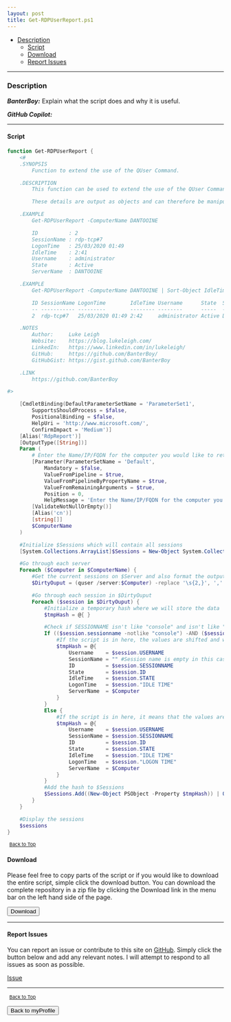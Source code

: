 ```yaml
---
layout: post
title: Get-RDPUserReport.ps1
---
```


- [Description](#description)
  - [Script](#script)
  - [Download](#download)
  - [Report Issues](#report-issues)

---

### Description

**_BanterBoy:_** Explain what the script does and why it is useful.

**_GitHub Copilot:_**

---

#### Script

```powershell
function Get-RDPUserReport {
	<#
    .SYNOPSIS
        Function to extend the use of the QUser Command.

    .DESCRIPTION
		This function can be used to extend the use of the QUser Command in order to levy some addition automation. This command will query the Server/s specified and output the session details ( ID, SessionName,LogonTime, IdleTime, Username, State, ServerName).

		These details are output as objects and can therefore be manipulated to use with additional commands.

    .EXAMPLE
		Get-RDPUserReport -ComputerName DANTOOINE

		ID          : 2
		SessionName : rdp-tcp#7
		LogonTime   : 25/03/2020 01:49
		IdleTime    : 2:41
		Username    : administrator
		State       : Active
		ServerName  : DANTOOINE

    .EXAMPLE
        Get-RDPUserReport -ComputerName DANTOOINE | Sort-Object IdleTime | Format-Table -AutoSize

		ID SessionName LogonTime        IdleTime Username      State  ServerName
		-- ----------- ---------        -------- --------      -----  ----------
		2  rdp-tcp#7   25/03/2020 01:49 2:42     administrator Active DANTOOINE

	.NOTES
		Author:     Luke Leigh
		Website:    https://blog.lukeleigh.com/
		LinkedIn:   https://www.linkedin.com/in/lukeleigh/
		GitHub:     https://github.com/BanterBoy/
		GitHubGist: https://gist.github.com/BanterBoy

	.LINK
		https://github.com/BanterBoy

#>

	[CmdletBinding(DefaultParameterSetName = 'ParameterSet1',
		SupportsShouldProcess = $false,
		PositionalBinding = $false,
		HelpUri = 'http://www.microsoft.com/',
		ConfirmImpact = 'Medium')]
	[Alias('RdpReport')]
	[OutputType([String])]
	Param (
        # Enter the Name/IP/FQDN for the computer you would like to retrieve the information from or pipe in a list of computers.
        [Parameter(ParameterSetName = 'Default',
            Mandatory = $false,
            ValueFromPipeline = $true,
            ValueFromPipelineByPropertyName = $true,
            ValueFromRemainingArguments = $true,
            Position = 0,
            HelpMessage = 'Enter the Name/IP/FQDN for the computer you would like to retrieve the information from or pipe in a list of computers.')]
        [ValidateNotNullOrEmpty()]
        [Alias('cn')]
        [string[]]
        $ComputerName
	)

	#Initialize $Sessions which will contain all sessions
	[System.Collections.ArrayList]$Sessions = New-Object System.Collections.ArrayList($null)

	#Go through each server
	Foreach ($Computer in $ComputerName) {
		#Get the current sessions on $Server and also format the output
		$DirtyOuput = (quser /server:$Computer) -replace '\s{2,}', ',' | ConvertFrom-Csv

		#Go through each session in $DirtyOuput
		Foreach ($session in $DirtyOuput) {
			#Initialize a temporary hash where we will store the data
			$tmpHash = @{ }

			#Check if SESSIONNAME isn't like "console" and isn't like "rdp-tcp*"
			If (($session.sessionname -notlike "console") -AND ($session.sessionname -notlike "rdp-tcp*")) {
				#If the script is in here, the values are shifted and we need to match them correctly
				$tmpHash = @{
					Username    = $session.USERNAME
					SessionName = "" #Session name is empty in this case
					ID          = $session.SESSIONNAME
					State       = $session.ID
					IdleTime    = $session.STATE
					LogonTime   = $session."IDLE TIME"
					ServerName  = $Computer
				}
			}
			Else {
				#If the script is in here, it means that the values are correct
				$tmpHash = @{
					Username    = $session.USERNAME
					SessionName = $session.SESSIONNAME
					ID          = $session.ID
					State       = $session.STATE
					IdleTime    = $session."IDLE TIME"
					LogonTime   = $session."LOGON TIME"
					ServerName  = $Computer
				}
			}
			#Add the hash to $Sessions
			$Sessions.Add((New-Object PSObject -Property $tmpHash)) | Out-Null
		}
	}

	#Display the sessions
	$sessions
}
```

<span style="font-size:11px;"><a href="#"><i class="fas fa-caret-up" aria-hidden="true" style="color: white; margin-right:5px;"></i>Back to Top</a></span>

#### Download

Please feel free to copy parts of the script or if you would like to download the entire script, simple click the download button. You can download the complete repository in a zip file by clicking the Download link in the menu bar on the left hand side of the page.

<button class="btn" type="submit" onclick="window.open('/PowerShell/functions/myProfile/Get-RDPUserReport.ps1')">
    <i class="fa fa-cloud-download-alt">
    </i>
        Download
</button>

---

#### Report Issues

You can report an issue or contribute to this site on <a href="https://github.com/BanterBoy/scripts-blog/issues">GitHub</a>. Simply click the button below and add any relevant notes. I will attempt to respond to all issues as soon as possible.

<!-- Place this tag where you want the button to render. -->

<a class="github-button" href="https://github.com/BanterBoy/scripts-blog/issues/new?title=Get-RDPUserReport.ps1&body=There is a problem with this function. Please find details below." data-show-count="true" aria-label="Issue BanterBoy/scripts-blog on GitHub">Issue</a>

---

<span style="font-size:11px;"><a href="#"><i class="fas fa-caret-up" aria-hidden="true" style="color: white; margin-right:5px;"></i>Back to Top</a></span>

<a href="/menu/_pages/myProfile.html">
    <button class="btn">
        <i class='fas fa-reply'>
        </i>
            Back to myProfile
    </button>
</a>

[1]: http://ecotrust-canada.github.io/markdown-toc
[2]: https://github.com/googlearchive/code-prettify
